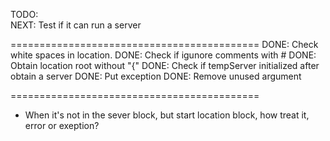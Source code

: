 TODO:  
NEXT: Test if it can run a server



===========================================
DONE: Check white spaces in location. 
DONE: Check if igunore comments with #
DONE: Obtain location root without "{"
DONE: Check if tempServer initialized after obtain a server
DONE: Put exception
DONE: Remove unused argument



===========================================
- When it's not in the sever block, but start location block, how treat it, error or exeption?

